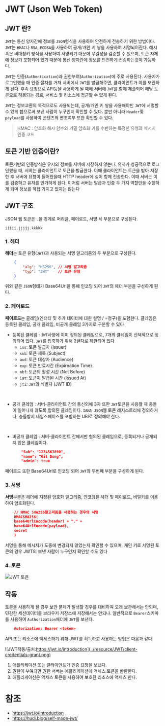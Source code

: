 # JWT (Json Web Token)

## JWT 란?

`JWT`는 통신 양자간에 정보를 `JSON`형식을 사용하여 안전하게 전송하기 위한 방법이다. `JWT`는 `HMAC`나 `RSA`, `ECDSA`을 사용하여 공개/개인 키 쌍을 사용하여 서명되어진다. 해시 혹은 비대칭키 방식을 사용하여 서명되기 대문에 무결성을 검증할 수 있으며, 토큰 자체에 정보가 포함되어 있기 때문에 통신 양자간에 정보를 안전하게 전송하는것이 가능하다.
<br/>

`JWT`는 인증(`Authentication`)과 권한부여(`Authorization`)에 주로 사용된다. 사용자가 로그인했을 때 인증 절차를 거쳐 서버에서 `JWT`를 발급해주면, 클라이언트가 이를 보관하게 된다. 후속 요청으로 API등을 사용하게 될 때에 서버에 `JWT`를 함께 제출되어 해당 토큰으로 허용되는 경로, 서비스 및 리소스에 접근할 수 있게 된다.
<br/>

`JWT`는 정보교환의 목적으로도 사용되는데, 공개/개인 키 쌍을 사용해야만 `JWT`에 서명할 수 있게 함으로써 보낸 사람이 누구인지 확인할 수 있다. 뿐만 아니라 `Header`및 `payload`를 사용하여 콘텐츠의 변조여부 또한 확인할 수 있다.

> HMAC : 암호화 해시 함수와 기밀 암호화 키를 수반하는 특정한 유형의 메시지 인증 코드

## 토큰 기반 인증이란?

토큰기반의 인증방식은 유저의 정보를 서버에 저장하지 않는다. 유저가 성공적으로 로그인했을 때, 서버는 클라이언트로 토큰을 발급한다. 이때 클라이언트는 토큰을 받아 저장한 후 서버에 요청이 들어왔을때 HTTP header에 실어 함께 전송한다. 이때 서버는 이를 검증하고 유저를 인가하게 된다. 이처럼 서버는 발급과 인증 두 가지 역할만을 수행하게 되며 정보를 직접 가지고 있지는 않는다

## JWT 구조

JSON 웹 토큰은 `.`을 경계로 머리글, 페이로드, 서명 세 부분으로 구성된다. 

`iiiii.jjjjj.kkkkk`

### 1. 헤더

**헤더**는 토큰 유형(`JWT`)과 사용되는 서명 알고리즘의 두 부분으로 구성된다. 

```json
    {
        "alg": "HS256", // 서명 알고리즘    
        "typ": "JWT"    // 토큰 유형
    }
```
위와 같은 `JSON`형태가 Base64Url을 통해 인코딩 되어 `JWT`의 헤더 부분을 구성하게 된다.

### 2. 페이로드
**페이로드**는 클레임(엔터티 및 추가 데이터에 대한 설명 / =청구)을 포함한다. 클레임은 등록된 클레임, 공개 클레임, 비공개 클레임 3가지로 구분할 수 있다

* 등록된 클레임 : `JWT`사양에 이미 정의된 클레임으로, 7개의 클레임이 선택적으로 정의되어 있다. `JWT`를 압축하기 위해 3글자로 제한되어 있다
    * `iss`: 토큰 발급자 (Issuer)
    * `sub`: 토큰 제목 (Subject)
    * `aud`: 토큰 대상자 (Audience)
    * `exp`: 토큰 만료시간 (Expireation Time)
    * `nbf`: 토큰의 활성 시간 (Not Before)
    * `iat`: 토큰이 발급된 시간 (Issued At)
    * `jti`: `JWT`의 식별자 (JWT ID)
<br/>

* 공개 클레임 : 서버-클라이언트 간의 통신외에 3자 또한 `JWT`토큰을 사용할 때 충돌이 일어나지 않도록 합의된 클레임이다. `IANA JSON`웹 토큰 레지스트리에 정의하거나, 충돌방지 네임스페이스를 포함하는 URI로 정의해야 한다.
<br/>

* 비공개 클레임 : 서버-클라이언트 간에서만 협의된 클레임으로, 등록되거나 공개되지 않은 클레임이다.
    ```json
        "Sub": "1234567890",
        "name": "Gil Dong",
        "admin": true
    ```

페이로드 또한 Base64Url로 인코딩 되어 `JWT`의 두번째 부분을 구성하게 된다.

### 3. 서명

**서명**부분은 헤더에 지정된 암호화 알고리즘, 인코딩된 헤더 및 페이로드, 비밀키를 이용하여 암호화된다. 

```json
    // HMAC SHA256알고리즘을 사용하는 경우의 서명
    HMACSHA256(
    base64UrlEncode(header) + "." +
    base64UrlEncode(payload),
    secret
    )
```
서명을 통해 메시지가 도중에 변경되지 않았는지 확인할 수 있으며, 개인 키로 서명된 토큰의 경우 JWT의 보낸 사람이 누구인지 확인할 수도 있다

### 4. 토큰

![JWT 토큰](../resource/JWT/JWT.JPG)

## 작동

토큰을 사용하게 될 경우 보안 문제가 발생할 경우를 대비하여 오래 보관해서는 안되며, 민감한 세션데이터를 브라우저 저장소에 저장해서는 안되나. 일반적으로 `Bearer`스키마를 사용하여 `Authorization`헤더에 `JWT`를 보낸다.

```json
    Autorization: Bearer <token>
```

API 또는 리소스에 액세스하기 위해 JWT를 획득하고 사용하는 방법은 다음과 같다.

![JWT작동/출처:https://jwt.io/introduction](../resource/JWT/client-credentials-grant.png)

1. 애플리케이션 또는 클라이언트가 인증 요청을 보낸다.
2. 권한이 부여되면 권한 서버는 애플리케이션에 액세스 토큰을 반환한다.
3. 애플리케이션은 액세스 토큰을 사용하여 보호된 리소스에 액세스 한다.

# 참조

* https://jwt.io/introduction
* https://hudi.blog/self-made-jwt/